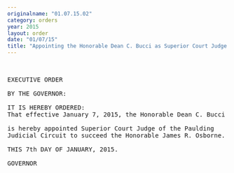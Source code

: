 ```yaml
---
originalname: "01.07.15.02"
category: orders
year: 2015
layout: order
date: "01/07/15"
title: "Appointing the Honorable Dean C. Bucci as Superior Court Judge of the Paulding Judicial Circuit"
---
```

<pre>
 

EXECUTIVE ORDER

BY THE GOVERNOR:

IT IS HEREBY ORDERED:
That effective January 7, 2015, the Honorable Dean C. Bucci

is hereby appointed Superior Court Judge of the Paulding
Judicial Circuit to succeed the Honorable James R. Osborne.

THIS 7th DAY OF JANUARY, 2015.

GOVERNOR

</pre>
